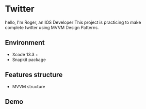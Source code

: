 # Twitter
hello, I'm Roger, an IOS Developer
This project is practicing to make complete twitter using MVVM Design Patterns.


## Environment
* Xcode 13.3 +
* Snapkit package

## Features structure
* MVVM structure


## Demo

![]()


